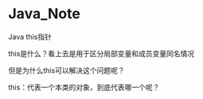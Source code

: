 # Java_Note

Java this指针

this是什么？看上去是用于区分局部变量和成员变量同名情况

但是为什么this可以解决这个问题呢？

this：代表一个本类的对象，到底代表哪一个呢？	
